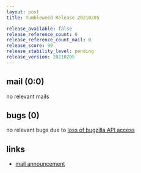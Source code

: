 ```yaml
---
layout: post
title: Tumbleweed Release 20210205

release_available: false
release_reference_count: 0
release_reference_count_mail: 0
release_score: 99
release_stability_level: pending
release_version: 20210205
---
```


## mail (0:0)

no relevant mails

## bugs (0)

<!--more-->

no relevant bugs due to [loss of bugzilla API access](https://bugzilla.opensuse.org/show_bug.cgi?id=1157722)



## links

- [mail announcement](https://github.com/boombatower/tumbleweed-review/issues/10)
